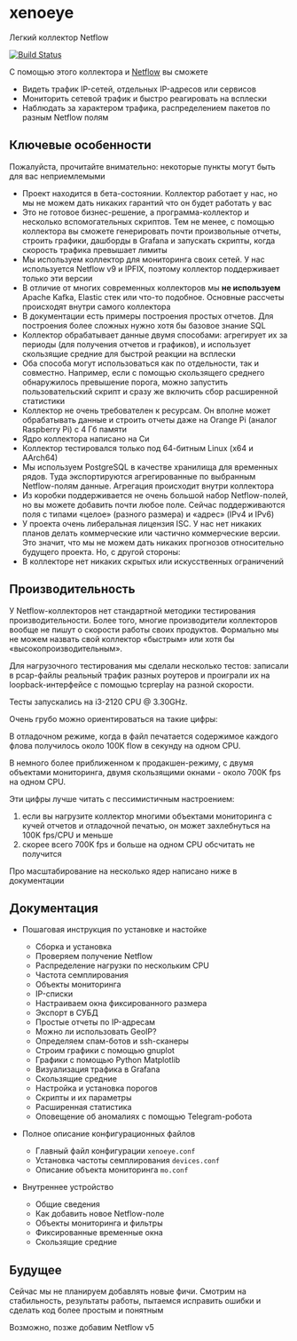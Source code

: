 # xenoeye
Легкий коллектор Netflow

[![Build Status](https://app.travis-ci.com/vmxdev/xenoeye.svg?branch=master)](https://app.travis-ci.com/vmxdev/xenoeye)

С помощью этого коллектора и [Netflow](https://ru.wikipedia.org/wiki/Netflow) вы сможете

  * Видеть трафик IP-сетей, отдельных IP-адресов или сервисов
  * Мониторить сетевой трафик и быстро реагировать на всплески
  * Наблюдать за характером трафика, распределением пакетов по разным Netflow полям


## Ключевые особенности

Пожалуйста, прочитайте внимательно: некоторые пункты могут быть для вас неприемлемыми

  * Проект находится в бета-состоянии. Коллектор работает у нас, но мы не можем дать никаких гарантий что он будет работать у вас
  * Это не готовое бизнес-решение, а программа-коллектор и несколько вспомогательных скриптов. Тем не менее, с помощью коллектора вы cможете генерировать почти произвольные отчеты, строить графики, дашборды в Grafana и запускать скрипты, когда скорость трафика превышает лимиты
  * Мы используем коллектор для мониторинга своих сетей. У нас используется Netflow v9 и IPFIX, поэтому коллектор поддерживает только эти версии
  * В отличие от многих современных коллекторов мы **не используем** Apache Kafka, Elastic стек или что-то подобное. Основные рассчеты происходят внутри самого коллектора
  * В документации есть примеры построения простых отчетов. Для построения более сложных нужно хотя бы базовое знание SQL
  * Коллектор обрабатывает данные двумя способами: агрегирует их за периоды (для получения отчетов и графиков), и использует скользящие средние для быстрой реакции на всплески
  * Оба способа могут использоваться как по отдельности, так и совместно. Например, если с помощью скользящего среднего обнаружилось превышение порога, можно запустить пользовательский скрипт и сразу же включить сбор расширенной статистики
  * Коллектор не очень требователен к ресурсам. Он вполне может обрабатывать данные и строить отчеты даже на Orange Pi (аналог Raspberry Pi) с 4 Гб памяти
  * Ядро коллектора написано на Си
  * Коллектор тестировался только под 64-битным Linux (x64 и AArch64)
  * Мы используем PostgreSQL в качестве хранилища для временных рядов. Туда экспортируются агрегированные по выбранным Netflow-полям данные. Агрегация происходит внутри коллектора
  * Из коробки поддерживается не очень большой набор Netflow-полей, но вы можете добавить почти любое поле. Сейчас поддерживаются поля с типами «целое» (разного размера) и «адрес» (IPv4 и IPv6)
  * У проекта очень либеральная лицензия ISC. У нас нет никаких планов делать коммерческие или частично коммерческие версии. Это значит, что мы не можем дать никаких прогнозов относительно будущего проекта. Но, с другой стороны:
  * В коллекторе нет никаких скрытых или искусственных ограничений


## Производительность

У Netflow-коллекторов нет стандартной методики тестирования производительности. Более того, многие производители коллекторов вообще не пишут о скорости работы своих продуктов.
Формально мы не можем назвать свой коллектор «быстрым» или хотя бы «высокопроизводительным».

Для нагрузочного тестирования мы сделали несколько тестов: записали в pcap-файлы реальный трафик разных роутеров и проиграли их на loopback-интерфейсе с помощью tcpreplay на разной скорости.

Тесты запускались на i3-2120 CPU @ 3.30GHz.

Очень грубо можно ориентироваться на такие цифры:

В отладочном режиме, когда в файл печатается содержимое каждого флова получилось около 100K flow в секунду на одном CPU.

В немного более приближенном к продакшен-режиму, с двумя объектами мониторинга, двумя скользящими окнами - около 700K fps на одном CPU.

Эти цифры лучше читать с пессимистичным настроением:
  1. если вы нагрузите коллектор многими объектами мониторинга с кучей отчетов и отладочной печатью, он может захлебнуться на 100K fps/CPU и меньше
  2. скорее всего 700K fps и больше на одном CPU обсчитать не получится

Про масштабирование на несколько ядер написано ниже в документации


## Документация

  * Пошаговая инструкция по установке и настойке
    * Сборка и установка
    * Проверяем получение Netflow
    * Распределение нагрузки по нескольким CPU
    * Частота семплирования
    * Объекты мониторинга
    * IP-списки
    * Настраиваем окна фиксированного размера
    * Экспорт в СУБД
    * Простые отчеты по IP-адресам
    * Можно ли использовать GeoIP?
    * Определяем спам-ботов и ssh-сканеры
    * Строим графики с помощью gnuplot
    * Графики с помощью Python Matplotlib
    * Визуализация трафика в Grafana
    * Скользящие средние
    * Настройка и установка порогов
    * Скрипты и их параметры
    * Расширенная статистика
    * Оповещение об аномалиях с помощью Telegram-робота

  * Полное описание конфигурационных файлов
    * Главный файл конфигурации `xenoeye.conf`
    * Установка частоты семплирования `devices.conf`
    * Описание объекта мониторинга `mo.conf`

  * Внутреннее устройство
    * Общие сведения
    * Как добавить новое Netflow-поле
    * Объекты мониторинга и фильтры
    * Фиксированные временные окна
    * Скользящие средние

## Будущее

Сейчас мы не планируем добавлять новые фичи. Cмотрим на стабильность, результаты работы, пытаемся исправить ошибки и сделать код более простым и понятным

Возможно, позже добавим Netflow v5

